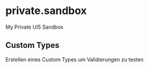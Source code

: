 # private.sandbox
My Private UI5 Sandbox

## Custom Types
Erstellen eines Custom Types um Validierungen zu testen
